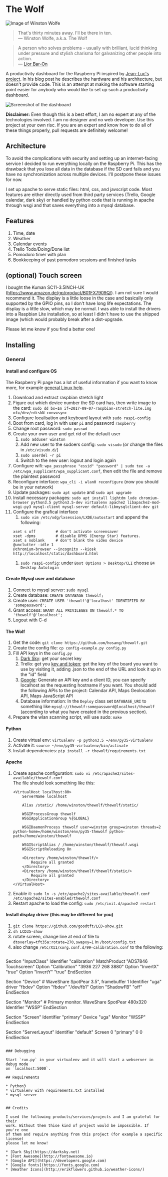 # The Wolf

![Image of Winston Wolfe](https://raw.githubusercontent.com/hosang/thewolf/master/thewolf/static/images/winston.jpg)

> That's thirty minutes away. I'll be there in ten.  
> — Winston Wolfe, a.k.a. The Wolf

> A person who solves problems - usually with brilliant, lucid thinking under pressure and stylish charisma for galvanizing other people into action.  
> — [Lior Bar-On](https://www.urbandictionary.com/define.php?term=Winston%20Wolf)

A productivity dashboard for the Raspberry Pi inspired by
[Jean-Luc's project](https://www.jlwinkler.com/2017-05-25/raspberry-pi-productivity-dashboard/).
In his blog post he describes the hardware and his architecture, but doesn't
provide code. This is an attempt at making the software starting point
easier for anybody who would like to set up such a productivity dashboard.

![Screenshot of the dashboard](https://raw.githubusercontent.com/hosang/thewolf/master/screenshot.png)

**Disclaimer:** Even though this is a best effort, I am no expert at any of
the technologies involved. I am no designer and no web developer. Use this
project at your own risc. If you are an expert and know how to do all of these
things properly, pull requests are definitely welcome!


## Architecture

To avoid the complications with security and setting up an internet-facing
service I decided to run everything locally on the Raspberry Pi. This has the
drawback that you lose all data in the database if the SD card fails and
you have no synchronization across multiple devices. I'll postpone these
issues for now.

I set up apache to serve static files: html, css, and javscript code. Most
features are either directly used from third party services (Trello, Google
calendar, dark sky) or handled by python code that is running in apache
through wsgi and that saves everything into a mysql database.

## Features

1. Time, date
1. Weather
1. Calendar events
1. Trello Todo/Doing/Done list
1. Pomodoro timer with plan
1. Bookkeeping of past pomodoro sessions and finished tasks

## (optional) Touch screen

I bought the Kuman SC11-3.5INCH-UK (https://www.amazon.de/gp/product/B01FX7909Q/).
I am not sure I would recommend it. The display is a little loose in the case
and basically only supported by the GPIO pins, so I don't have long life
expectations. The display is a little slow, which may be normal. I was able to
install the drivers into a Raspbian Lite installation, so at least I didn't
have to use the shipped image (which would probably break after a dist-upgrade.

Please let me know if you find a better one!

## Installing

### General

#### Install and configure OS

The Raspberry Pi page has a lot of useful information if you want to know
more, for example
[general Linux help](https://www.raspberrypi.org/documentation/linux/).

1. Download and extract raspbian stretch light
1. Figure out which device number the SD card has, then write image to the card: `sudo dd bs=1m if=2017-09-07-raspbian-stretch-lite.img of=/dev/rdiskN conv=sync`
1. Configure localisation and keyboard layout with `sudo raspi-config`
1. Boot from card, log in with user `pi` and password `raspberry`
1. Change root password: `sudo passwd`
1. Create your own user and get rid of the default user
   1. `sudo adduser winston`
   1. Add new user to the sudoers config: `sudo visudo` (or change the files in `/etc/visudo.d/`)
   1. `sudo userdel -r pi`
   1. Switch to the new user: logout and login again
1. Configure wifi: `wpa_passphrase "essid" "password" | sudo tee -a /etc/wpa_supplicant/wpa_supplicant.conf`, then edit the file and remove the plaintext password
1. Reconfigure interface: `wpa_cli -i wlan0 reconfigure` (now you should be in your network)
1. Update packages: `sudo apt update` and `sudo apt upgrade`
1. Install necessary packages: `sudo apt install lightdm lxde chromium-browser python3.5 python3.5-dev virtualenv apache2 libapache2-mod-wsgi-py3 mysql-client mysql-server default-libmysqlclient-dev git`
1. Configure the grafical interface
   1. `sudo vim /etc/xdg/lxsession/LXDE/autostart` and append the following:
   ```
   xset s off         # don't activate screensaver 
   xset -dpms         # disable DPMS (Energy Star) features. 
   xset s noblank     # don't blank the video device
   @unclutter -idle 1
   @chromium-browser --incognito --kiosk http://localhost/static/dashboard.html
   ```
   1. `sudo raspi-config`: under `Boot Options > Desktop/CLI` choose `B4 Desktop Autologin` 

#### Create Mysql user and database

1. Connect to mysql server: `sudo mysql`
1. Create database: `CREATE DATABASE thewolf;`
1. Create user: `CREATE USER 'thewolf'@'localhost' IDENTIFIED BY 'somepassword';`
1. Grant access: `GRANT ALL PRIVILEGES ON thewolf.* TO 'thewolf'@'localhost';`
1. Logout with C-d

#### The Wolf

1. Get the code: `git clone https://github.com/hosang/thewolf.git`
1. Create the config file: `cp config-example.py config.py`  
1. Fill API keys in the `config.py`
   1. [Dark Sky](https://darksky.net/dev): get your secret key
   1. Trello: get you [key and token](https://trello.com/app-key); get the key of the board you want to use by visiting it, adding .json to the end of the URL and look it up in the "id" field
   1. [Google](https://console.developers.google.com/project/_/apiui/apis/library): Generate an API key and a client ID, you can specify localhost as the requesting hostname if you want. You should add the following APIs to the project: Calendar API, Maps Geolocation API, Maps JavaScript API
   1. Database information: In the `Deploy` class set `DATABASE_URI` to something like `mysql://thewolf:somepassword@localhost/thewolf` (according to what you have created in the previous section).
1. Prepare the wlan scanning script, will use sudo: `make`

#### Python

1. Create virtual env: `virtualenv -p python3.5 ~/env/py35-virtualenv`
1. Activate it: `source ~/env/py35-virtualenv/bin/activate`
1. Install dependencies: `pip install -r thewolf/requirements.txt`

#### Apache

1. Create apache configuration: `sudo vi /etc/apache2/sites-available/thewolf.conf`  
   The file should look something like this:
    ```
    <VirtualHost localhost:80>
        ServerName localhost

        Alias /static/ /home/winston/thewolf/thewolf/static/

        WSGIProcessGroup thewolf
        WSGIApplicationGroup %{GLOBAL}

        WSGIDaemonProcess thewolf user=winston group=winston threads=2 python-home=/home/winston/env/py35-thewolf python-path=/home/winston/thewolf

        WSGIScriptAlias / /home/winston/thewolf/thewolf.wsgi
        WSGIScriptReloading On

        <Directory /home/winston/thewolf/>
            Require all granted
        </Directory>
        <Directory /home/winston/thewolf/thewolf/static/>
            Require all granted
        </Directory>
    </VirtualHost>
    ```
1. Enable it: `sudo ln -s /etc/apache2/sites-available/thewolf.conf /etc/apache2/sites-enabled/thewolf.conf`
1. Restart apache to load the config: `sudo /etc/init.d/apache2 restart`

#### Install display driver (this may be different for you)

1. `git clone https://github.com/goodtft/LCD-show.git`
1. `sh LCD35-show`
1. rotate screen, change line at end of file to `dtoverlay=tft35a:rotate=270,swapxy=1` in `/boot/config.txt`
1. also change `/etc/X11/xorg.conf.d/99-calibration.conf` to the following:
   ```
Section "InputClass"
        Identifier      "calibration"
        MatchProduct    "ADS7846 Touchscreen"
        Option  "Calibration"   "3936 227 268 3880"
        Option "InvertX" "true"
        Option "InvertY" "true"
EndSection

Section "Device"
        # WaveShare SpotPear 3.5", framebuffer 1
        Identifier "uga"
        driver "fbdev"
        Option "fbdev" "/dev/fb1"
        Option "ShadowFB" "off"
EndSection

Section "Monitor"
        # Primary monitor. WaveShare SpotPear 480x320
        Identifier "WSSP"
EndSection

Section "Screen"
        Identifier "primary"
        Device "uga"
        Monitor "WSSP"
EndSection

Section "ServerLayout"
        Identifier "default"
        Screen 0 "primary" 0 0
EndSection
   ```

### Debugging

Start `run.py` in your virtualenv and it will start a webserver in debug mode
on `localhost:5000`.

## Requirements

* Python3
* virtualenv with requirements.txt installed
* mysql server


## Credits

I used the following products/services/projects and I am grateful for their
work. Without them thise kind of project would be impossible. If you're one
of them and require anything from this project (for example a specific license)
please let me know!

* [Dark Sky](https://darksky.net)
* [Font Awesome](http://fontawesome.io)
* [Google API](https://developers.google.com)
* [Google fonts](https://fonts.google.com)
* [Weather Icons](http://erikflowers.github.io/weather-icons/)
